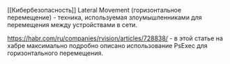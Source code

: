 [[Кибербезопасность]]
Lateral Movement (горизонтальное перемещение) - техника, используемая злоумышленниками для перемещения между устройствами в сети.

https://habr.com/ru/companies/rvision/articles/728838/ - в этой статье на хабре максимально подробно описано использование PsExec для горизонтального перемещения.